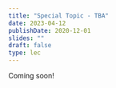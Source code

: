 ```yaml
---
title: "Special Topic - TBA"
date: 2023-04-12
publishDate: 2020-12-01
slides: ""
draft: false
type: lec
---
```


Coming soon!
